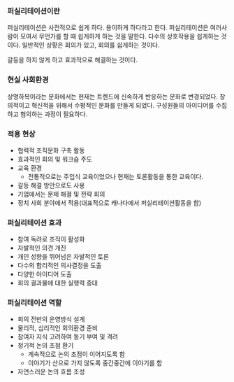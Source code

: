 ### 퍼실리테이션이란
퍼실리테이션은 사전적으로 쉽게 하다. 용이하게 하다라고 한다.
퍼실리테이션은 여러사람이 모여서 무언가를 할 때 쉽게하게 하는 것을 말한다. 다수의 상호작용을 쉽게하는 것이다. 일반적인 상황은 회의가 있고, 회의를 쉽게하는 것이다.

갈등을 하지 않게 하고 효과적으로 해결하는 것이다.

### 현실 사회환경
상명하복이라는 문화에서는 현재는 트렌드에 신속하게 반응하는 문화로 변경되었다. 창의적이고 혁신적을 위해서 수평적인 문화를 만들게 되었다.
구성원들의 아이디어를 수집하고 협의하는 과정이 필요하다.

### 적용 현상
- 협력적 조직문화 구축 활동
- 효과적인 회의 및 워크숍 주도
- 교육 환경
  - 전통적으로는 주입식 교육이었으나 현재는 토론활동을 통한 교육이다.
- 갈등 해결 방안으로도 사용
- 기업에서는 문제 해결 및 전략 회의
- 정치 사회 분야에서 적용(대표적으로 캐나다에서 퍼실리테이션활동을 함)

### 퍼실리테이션 효과
- 참여 독려로 조직이 활성화
- 자발적인 의견 개진
- 개인 성향을 뛰어넘은 자발적인 토론
- 다수의 합리적인 의사결정을 도출
- 다양한 아이디어 도출
- 회의 결과물에 대한 실행력 증대

### 퍼실리테이션 역할
- 회의 전반의 운영방식 설계
- 물리적, 심리적인 회의환경 준비
- 참여자 지식 고려하여 동기 부여 및 격려
- 정기적 논의 초점 환기
  - 계속적으로 논의 초점이 이어지도록 함
  - 이야기가 산으로 가지 않도록 중간중간에 이야기를 함
- 자연스러운 논의 흐름 조성